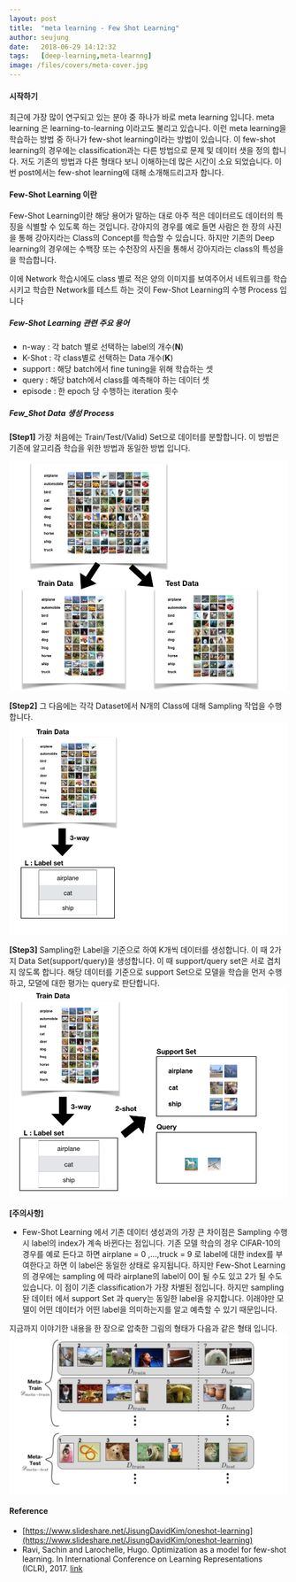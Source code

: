 ```yaml
---
layout: post
title:  "meta learning - Few Shot Learning"
author: seujung
date:   2018-06-29 14:12:32
tags:	[deep-learning,meta-learnng]
image: /files/covers/meta-cover.jpg
---
```


#### 시작하기
최근에 가장 많이 연구되고 있는 분야 중 하나가 바로 meta learning 입니다. meta learning 은  learning-to-learning 이라고도 불리고 있습니다.
이런 meta learning을 학습하는 방법 중 하나가 few-shot learning이라는 방법이 있습니다. 이 few-shot learning의 경우에는 classification과는 다른 방법으로 문제 및 데이터 샛을 정의 합니다. 저도 기존의 방법과 다른 형태다 보니 이해하는데 많은 시간이 소요 되었습니다. 이번 post에서는 few-shot learning에 대해 소개해드리고자 합니다.


#### Few-Shot Learning 이란
Few-Shot Learning이란 해당 용어가 말하는 대로 아주 적은 데이터르도 데이터의 특징을 식별할 수 있도록 하는 것입니다.
강아지의 경우를 예로 들면 사람은 한 장의 사진을 통해 강아지라는 Class의 Concept를 학습할 수 있습니다. 하지만 기존의 Deep learning의 경우에는 수백장 또는 수천장의 사진을 통해서 강아지라는 class의 특성을을 학습합니다.


이에 Network 학습시에도 class 별로 적은 양의 이미지를 보여주어서 네트워크를 학습 시키고 학습한 Network를 테스트 하는 것이 Few-Shot Learning의 수행 Process 입니다

##### Few-Shot Learning 관련 주요 용어
- n-way : 각 batch 별로 선택하는 label의 개수(**N**)
- K-Shot : 각 class별로 선택하는 Data 개수(**K**)
- support : 해당 batch에서 fine tuning을 위해 학습하는 셋
- query : 해당 batch에서 class를 예측해야 하는 데이터 셋
- episode : 한 epoch 당 수행하는 iteration 횟수


##### Few_Shot Data 생성 Process
**[Step1]** 가장 처음에는 Train/Test/(Valid) Set으로 데이터를 분할합니다. 이 방법은 기존에 알고리즘 학습을 위한 방법과 동일한 방법 입니다.

![전체적인 데이터 구조](/files/180622_meta_learning/fig1.png)

**[Step2]** 그 다음에는 각각 Dataset에서 N개의 Class에 대해 Sampling 작업을 수행 합니다.
![Train Data 구조 1](/files/180622_meta_learning/fig2.png)

**[Step3]** Sampling한 Label을 기준으로 하여 K개씩 데이터를 생성합니다. 이 때 2가지 Data Set(support/query)을 생성합니다. 이 때 support/query set은 서로 겹치지 않도록 합니다. 해당 데이터를 기준으로 support Set으로 모델을 학습을 먼저 수행하고, 모뎔에 대한 평가는 query로 판단합니다.
![Train Data 구조 2](/files/180622_meta_learning/fig3.png)

**[주의사항]**
- Few-Shot Learning 에서 기존 데이터 생성과의 가장 큰 차이점은 Sampling 수행 시 label의 index가 계속 바뀐다는 점입니다. 기존 모델 학습의 경우 CIFAR-10의 경우를 예로 든다고 하면  airplane = 0 ,...,truck = 9 로 label에 대한 index를 부여한다고 하면 이 label은 동일한 상태로 유지됩니다. 하지만 Few-Shot Learning의 경우에는 sampling 에 따라 airplane의 label이 0이 될 수도 있고 2가 될 수도 있습니다. 이 점이 기존 classification가 가장 차별된 점입니다. 하지만 sampling 돤 데이터 에서 support Set 과 query는 동일한 label을 유지합니다. 이래야만 모델이 어떤 데이터가 어떤 label을 의미하는지를 알고 예측할 수 있기 때문입니다.


지금까지 이야기한 내용을 한 장으로 압축한 그림의 형태가 다음과 같은 형태 입니다.
![Data Structure](/files/180622_meta_learning/fig5.png)

<script id="dsq-count-scr" src="//seujung.disqus.com/count.js" async></script>



#### Reference
- [https://www.slideshare.net/JisungDavidKim/oneshot-learning](https://www.slideshare.net/JisungDavidKim/oneshot-learning)
- Ravi, Sachin and Larochelle, Hugo. Optimization as a model for few-shot learning. In International Conference on Learning Representations (ICLR), 2017. [link](https://openreview.net/pdf?id=rJY0-Kcll)

